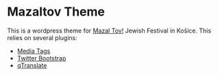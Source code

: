 Mazaltov Theme
==============

This is a wordpress theme for [Mazal Tov!](http://mazaltov.sk) Jewish Festival in Košice. This relies on several plugins:

- [Media Tags](http://wordpress.org/extend/plugins/media-tags/)
- [Twitter Bootstrap](http://wordpress.org/extend/plugins/wordpress-bootstrap-css/)
- [qTranslate](http://wordpress.org/extend/plugins/qtranslate/)

